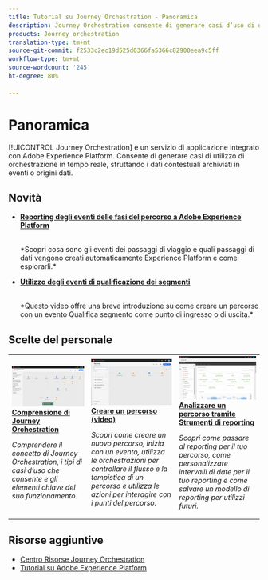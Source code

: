 ```yaml
---
title: Tutorial su Journey Orchestration - Panoramica
description: Journey Orchestration consente di generare casi d’uso di orchestrazione in tempo reale sfruttando i dati contestuali archiviati in eventi o origini dati
products: Journey orchestration
translation-type: tm+mt
source-git-commit: f2533c2ec19d525d6366fa5366c82900eea9c5ff
workflow-type: tm+mt
source-wordcount: '245'
ht-degree: 80%

---
```



# Panoramica

[!UICONTROL Journey Orchestration] è un servizio di applicazione integrato con Adobe Experience Platform. Consente di generare casi di utilizzo di orchestrazione in tempo reale, sfruttando i dati contestuali archiviati in eventi o origini dati.

## Novità

* **[Reporting degli eventi delle fasi del percorso a Adobe Experience Platform](/help/how-to-find-help-with-journey-orchestration.md)**

   <br>
   *Scopri cosa sono gli eventi dei passaggi di viaggio e quali passaggi di dati vengono creati automaticamente  Experience Platform e come esplorarli.*
* **[Utilizzo degli eventi di qualificazione dei segmenti](/help/using-segment-qualification-events.md)**

   <br>
   *Questo video offre una breve introduzione su come creare un percorso con un evento Qualifica segmento come punto di ingresso o di uscita.*

## Scelte del personale

<table>
<tr>
  <td>
    <a href="./understanding-journey-orchestration.md">
      <img alt="Comprensione di Journey Orchestration" src="./assets/journey-orchestration-example.png"/>
    </a>
    <div>
      <a href="./understanding-journey-orchestration.md">
    <strong>Comprensione di Journey Orchestration</strong>
    </a>
    </div>
    <p>
    <em>Comprendere il concetto di Journey Orchestration, i tipi di casi d’uso che consente e gli elementi chiave del suo funzionamento.</em>
    <p>
  </td>
  <td>
    <a href="./create-a-journey.md">
        <img alt="Creare un percorso (video)" src="./assets/journey34.png"/>
    </a>
    <div>
      <a href="./create-a-journey.md">
    <strong>Creare un percorso (video)</strong>
    </a>
    </div>
    <p>
    <em>Scopri come creare un nuovo percorso, inizia con un evento, utilizza le orchestrazioni per controllare il flusso e la tempistica di un percorso e utilizza le azioni per interagire con i punti del percorso.</em>
    <p>
  </td>
  <td>
   <a href="./analyze-a-journey-via-reporting-tools.md">
      <img alt="Analizzare un percorso tramite Strumenti di reporting" src="./assets/dynamic_report_journey_8.png" />
    </a>
    <div>
      <a href="./analyze-a-journey-via-reporting-tools.md">
    <strong>Analizzare un percorso tramite Strumenti di reporting</strong>
    </a>
    </div>
    <p>
    <em>Scopri come passare al reporting per il tuo percorso, come personalizzare intervalli di date per il tuo reporting e come salvare un modello di reporting per utilizzi futuri. </em>
    <p>
  </td>
</tr>
</table>

## Risorse aggiuntive

* [Centro Risorse Journey Orchestration](https://docs.adobe.com/content/help/it-IT/journeys/using/journey-orchestration-home.html)
* [Tutorial su Adobe Experience Platform](https://docs.adobe.com/content/help/en/platform-learn/tutorials/overview.html)

